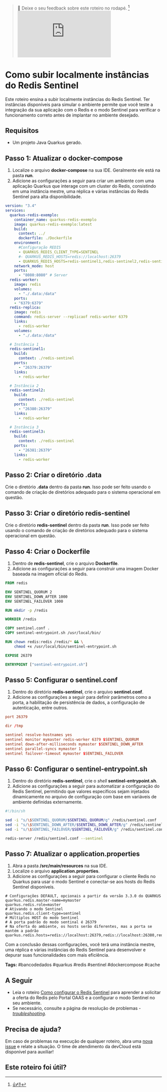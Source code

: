 > :speech_balloon: Deixe o seu feedback sobre este roteiro no rodapé. [^1] 
![](https://eni.bb.com.br/eni1/matomo.php?idsite=469&amp;rec=1&amp;url=https://fontes.intranet.bb.com.br/dev/publico/roteiros/-/blob/master/databases/Como_subir_instancia_local_Redis_Sentinel.md&amp;action_name=databases/Como_subir_instancia_local_Redis_Sentinel)

# Como subir localmente instâncias do Redis Sentinel

Este roteiro ensina a subir localmente instâncias do Redis Sentinel. Ter instâncias disponíveis para simular o ambiente permite que você teste a integração da sua aplicação com o Redis e o modo Sentinel para verificar o funcionamento correto antes de implantar no ambiente desejado.

## Requisitos

* Um projeto Java Quarkus gerado.

## Passo 1: Atualizar o docker-compose

1. Localize o arquivo **docker-compose** na sua IDE. Geralmente ele está na pasta **run**.
2. Adicione as configurações a seguir para criar um ambiente com uma aplicação Quarkus que interage com um cluster do Redis, consistindo em uma instância mestre, uma réplica e várias instâncias do Redis Sentinel para alta disponibilidade.

```yaml
version: "3.4"
services:
  quarkus-redis-exemplo:
    container_name: quarkus-redis-exemplo
    image: quarkus-redis-exemplo:latest
    build:
      context: ../
      dockerfile: ./Dockerfile
    environment:
      #Configuração REDIS
      - QUARKUS_REDIS_CLIENT_TYPE=SENTINEL
      #- QUARKUS_REDIS_HOSTS=redis://localhost:26379
      - QUARKUS_REDIS_HOSTS=redis-sentinel1,redis-sentinel2,redis-sentinel3
    network_mode: host
    ports:
      - "8080:8080" # Server
  redis-worker:
    image: redis
    volumes:
      - "./.data:/data"
    ports:
    - "6379:6379"
  redis-replica:
    image: redis
    command: redis-server --replicaof redis-worker 6379
    links:
      - redis-worker
    volumes:
      - "./.data:/data"

  # Instância 1
  redis-sentinel1:
    build:
      context: ./redis-sentinel
    ports:
      - "26379:26379"
    links:
      - redis-worker

  # Instância 2
  redis-sentinel2:
    build:
      context: ./redis-sentinel
    ports:
      - "26380:26379"
    links:
      - redis-worker

  # Instância 3
  redis-sentinel3:
    build:
      context: ./redis-sentinel
    ports:
      - "26381:26379"
    links:
      - redis-worker

```
## Passo 2: Criar o diretório .data 

Crie o diretório **.data** dentro da pasta **run**. Isso pode ser feito usando o comando de criação de diretórios adequado para o sistema operacional em questão.

## Passo 3: Criar o diretório redis-sentinel
Crie o diretório **redis-sentinel** dentro da pasta **run**. Isso pode ser feito usando o comando de criação de diretórios adequado para o sistema operacional em questão.

## Passo 4: Criar o Dockerfile 

1. Dentro de **redis-sentinel**, crie o arquivo **Dockerfile**.
2. Adicione as configurações a seguir para construir uma imagem Docker baseada na imagem oficial do Redis. 
 
```Dockerfile
FROM redis

ENV SENTINEL_QUORUM 2
ENV SENTINEL_DOWN_AFTER 1000
ENV SENTINEL_FAILOVER 1000

RUN mkdir -p /redis

WORKDIR /redis

COPY sentinel.conf .
COPY sentinel-entrypoint.sh /usr/local/bin/

RUN chown redis:redis /redis/* && \
    chmod +x /usr/local/bin/sentinel-entrypoint.sh

EXPOSE 26379

ENTRYPOINT ["sentinel-entrypoint.sh"]

```
## Passo 5: Configurar o sentinel.conf

1. Dentro do diretório **redis-sentinel**, crie o arquivo **sentinel.conf**. 
2. Adicione as configurações a seguir para definir parâmetros como a porta, a habilitação de persistência de dados, a configuração de autenticação, entre outros.

```conf
port 26379

dir /tmp

sentinel resolve-hostnames yes
sentinel monitor mymaster redis-worker 6379 $SENTINEL_QUORUM
sentinel down-after-milliseconds mymaster $SENTINEL_DOWN_AFTER
sentinel parallel-syncs mymaster 1
sentinel failover-timeout mymaster $SENTINEL_FAILOVER

```
## Passo 6: Configurar o sentinel-entrypoint.sh

1. Dentro do diretório **redis-sentinel**, crie o *shell* **sentinel-entrypoint.sh**.
2. Adicione as configurações a seguir para automatizar a configuração do Redis Sentinel, permitindo que valores específicos sejam injetados dinamicamente no arquivo de configuração com base em variáveis de ambiente definidas externamente.

```sh
#!/bin/sh

sed -i "s/\$SENTINEL_QUORUM/$SENTINEL_QUORUM/g" /redis/sentinel.conf
sed -i "s/\$SENTINEL_DOWN_AFTER/$SENTINEL_DOWN_AFTER/g" /redis/sentinel.conf
sed -i "s/\$SENTINEL_FAILOVER/$SENTINEL_FAILOVER/g" /redis/sentinel.conf

redis-server /redis/sentinel.conf --sentinel
```

## Passo 7: Atualizar o application.properties

1. Abra a pasta **/src/main/resources** na sua IDE.
2. Localize o arquivo **application.properties**.
3. Adicione as configurações a seguir para configurar o cliente Redis no Quarkus para usar o modo Sentinel e conectar-se aos hosts do Redis Sentinel disponíveis.

```properties
# Configurações DEFAULT, opcionais a partir da versão 3.3.0 do QUARKUS 
quarkus.redis.master-name=mymaster
quarkus.redis.role=master
# Ativando o modo Sentinel
quarkus.redis.client-type=sentinel
# Múltiplos HOST do modo Sentinel
# A porta padrão do modo sentinal é 26379
# Na oferta do ambiente, os hosts serão diferentes, mas a porta se mantém a padrão
quarkus.redis.hosts=redis://localhost:26379,redis://localhost:26380,redis://localhost:26381
```
Com a conclusão dessas configurações, você terá uma instância mestre, uma réplica e várias instâncias do Redis Sentinel para desenvolver e depurar suas funcionalidades com mais eficiência. 

**Tags:** #bancodedados #quarkus #redis #sentinel #dockercompose #cache

## A Seguir
* Leia o roteiro [Como configurar o Redis Sentinel](https://fontes.intranet.bb.com.br/dev/publico/roteiros/-/blob/master/databases/Como_configurar_Redis_Sentinel.md) para aprender a solicitar a oferta do Redis pelo Portal OAAS e a configurar o modo Sentinel no seu ambiente.
* Se necessário, consulte a página de resolução de problemas - [*troubleshooting*](https://fontes.intranet.bb.com.br/dev/publico/roteiros/-/blob/master/databases/troubleshooting.md).

## Precisa de ajuda?
Em caso de problemas na execução de qualquer roteiro, abra uma [nova issue](https://fontes.intranet.bb.com.br/dev/publico/atendimento/-/issues) e relate a situação. O time de atendimento da devCloud está disponível para auxiliar!  

## Este roteiro foi útil?
[^1]: [👍👎](http://feedback.dev.intranet.bb.com.br/?origem=roteiros&url_origem=fontes.intranet.bb.com.br/dev/publico/roteiros/-/blob/master/databases/Como_subir_instancia_local_Redis_Sentinel.md&internalidade=databases/Como_subir_instancia_local_Redis_Sentinel)
